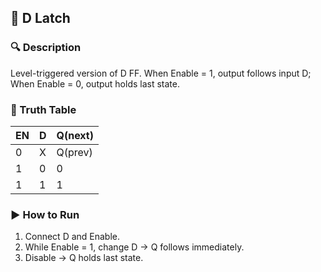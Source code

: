 ## 🧩 D Latch
### 🔍 Description

Level-triggered version of D FF.
When Enable = 1, output follows input D;
When Enable = 0, output holds last state.

### 🧠 Truth Table
| EN | D | Q(next) |
| -- | - | ------- |
| 0  | X | Q(prev) |
| 1  | 0 | 0       |
| 1  | 1 | 1       |

### ▶️ How to Run
1. Connect D and Enable.
2. While Enable = 1, change D → Q follows immediately.
3. Disable → Q holds last state.
